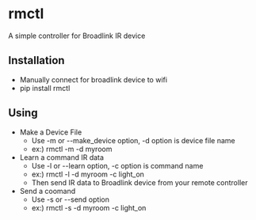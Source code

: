 # rmctl
A simple  controller for Broadlink IR device

## Installation
+ Manually connect for broadlink device to wifi
+ pip install rmctl
 ## Using
 + Make a Device File    
      + Use -m or --make_device option, -d option is device file name
      + ex:) rmctl -m -d myroom
 + Learn a command IR data
      + Use -l or --learn option, -c option is command name
      + ex:) rmctl -l -d myroom -c light_on
      + Then send IR data to Broadlink device from your remote controller 
 + Send a coomand
      + Use -s or --send option 
      + ex:) rmctl -s -d myroom -c light_on
 
